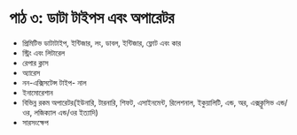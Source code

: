 # পাঠ ৩: ডাটা টাইপস এবং অপারেটর

* প্রিমিটিভ ডাটাটাইপ, ইন্টিজার, লং, ডাবল, ইন্টিজার, ফ্লোট এবং কার
* স্ট্রিং এবং লিটারেল
* রেপার ক্লাস
* অ্যারেস
* নন-এক্সিসটেন্স টাইপ- নাল 
* ইনামোরেশান
* বিভিন্ন রকম অপারেটর(ইউনারি, টারনারি, শিফট, এসাইনমেন্ট, রিলেশনাল, ইকুয়ালিটি, এন্ড, অর, এক্সক্লুসিভ এন্ড/ওর, লজিক্যাল এন্ড/ওর ইত্যাদি)
* সারসংক্ষেপ

